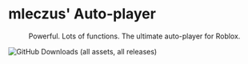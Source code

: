 # mleczus' Auto-player


<p align='center'>
  Powerful. Lots of functions.
  The ultimate auto-player for Roblox.
</p>


![GitHub Downloads (all assets, all releases)](https://img.shields.io/github/downloads/Mleczyk/mleczus-autoplayer/total)
